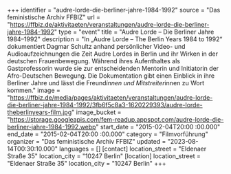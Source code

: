 +++
identifier = "audre-lorde-die-berliner-jahre-1984-1992"
source = "Das feministische Archiv FFBIZ"
url = "https://ffbiz.de/aktivitaeten/veranstaltungen/audre-lorde-die-berliner-jahre-1984-1992"
type = "event"
title = "Audre Lorde – Die Berliner Jahre 1984–1992"
description = "In „Audre Lorde – The Berlin Years 1984 to 1992“ dokumentiert Dagmar Schultz anhand persönlicher Video- und Audioaufzeichnungen die Zeit Audre Lordes in Berlin und ihr Wirken in der deutschen Frauenbewegung. Während ihres Aufenthaltes als Gastprofessorin wurde sie zur entscheidenden Mentorin und Initiatorin der Afro-Deutschen Bewegung. Die Dokumentation gibt einen Einblick in ihre Berliner Jahre und lässt die Freund*innen und Mitstreiter*innen zu Wort kommen."
image = "https://ffbiz.de/media/pages/aktivitaeten/veranstaltungen/audre-lorde-die-berliner-jahre-1984-1992/3fb6f5c8a3-1620229393/audre-lorde-theberlinyears-film.jpg"
image_bucket = "https://storage.googleapis.com/fem-readup.appspot.com/audre-lorde-die-berliner-jahre-1984-1992.webp"
start_date = "2015-02-04T20:00 :00.000"
end_date = "2015-02-04T20:00 :00.000"
category = "Filmvorführung"
organizer = "Das feministische Archiv FFBIZ"
updated = "2023-08-14T00:30:10.000"
languages = []
[contact]
location_street = "Eldenaer Straße 35"
location_city = "10247 Berlin"
[location]
location_street = "Eldenaer Straße 35"
location_city = "10247 Berlin"
+++